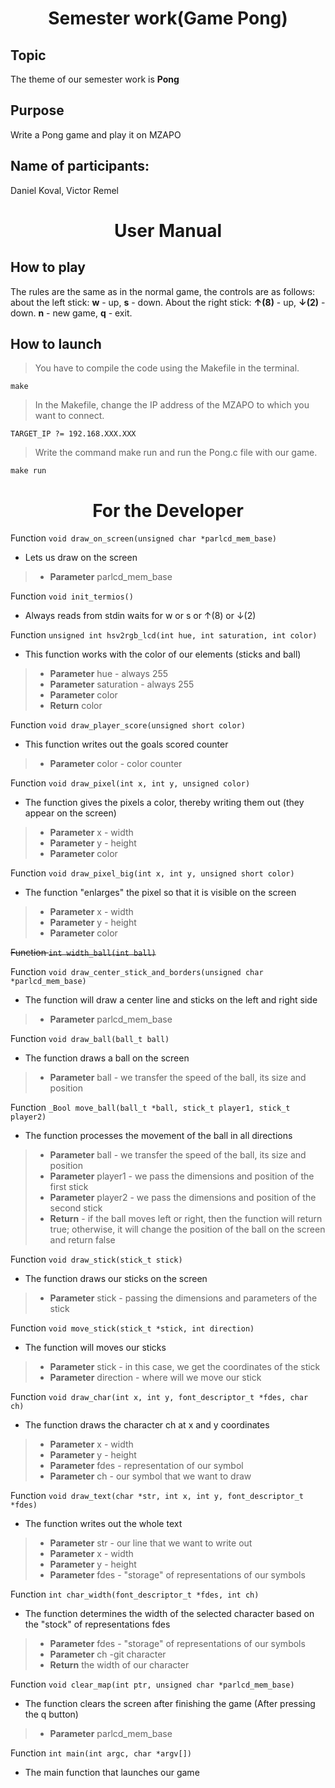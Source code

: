 <h1 align="Center">Semester work(Game Pong)</h1>

## Topic
The theme of our semester work is **Pong**
## Purpose
 Write a Pong game and play it on MZAPO

## Name of participants:
Daniel Koval, Victor Remel

<h1 align="Center">User Manual</h1>

## How to play 
The rules are the same as in the normal game, the controls are as follows: about the left stick: **w** - up, **s** - down. About the right stick: **↑(8)** - up, **↓(2)** - down. **n** - new game, **q** - exit.

## How to launch
>You have to compile the code using the Makefile in the terminal.
    
    make

>In the Makefile, change the IP address of the MZAPO to which you want to connect. 

    TARGET_IP ?= 192.168.XXX.XXX

>Write the command make run and run the Pong.c file with our game.

    make run

<h1 align="Center">For the Developer</h1>

Function `void draw_on_screen(unsigned char *parlcd_mem_base)` 
 * Lets us draw on the screen
>   * **Parameter** parlcd_mem_base

Function `void init_termios()`
 * Always reads from stdin waits for w or s or ↑(8) or ↓(2)

Function `unsigned int hsv2rgb_lcd(int hue, int saturation, int color)`
 * This function works with the color of our elements (sticks and ball)

>   * **Parameter** hue - always 255
>   * **Parameter** saturation - always 255
>   * **Parameter** color
>   * **Return** color

Function `void draw_player_score(unsigned short color)`
 * This function writes out the goals scored counter 

>   * **Parameter** color - color counter

Function `void draw_pixel(int x, int y, unsigned color)`
 * The function gives the pixels a color, thereby writing them out (they appear on the screen)

> * **Parameter** x - width
> * **Parameter** y - height
> * **Parameter** color

Function `void draw_pixel_big(int x, int y, unsigned short color)`
 * The function "enlarges" the pixel so that it is visible on the screen

> * **Parameter** x - width 
> * **Parameter** y - height
> * **Parameter** color

~~Function `int width_ball(int ball)`~~

Function `void draw_center_stick_and_borders(unsigned char *parlcd_mem_base)`
 * The function will draw a center line and sticks on the left and right side

> * **Parameter** parlcd_mem_base

Function `void draw_ball(ball_t ball)`
 * The function draws a ball on the screen

> * **Parameter** ball - we transfer the speed of the ball, its size and position

Function `_Bool move_ball(ball_t *ball, stick_t player1, stick_t player2)`
 * The function processes the movement of the ball in all directions

> * **Parameter** ball - we transfer the speed of the ball, its size and position
> * **Parameter** player1 - we pass the dimensions and position of the first stick
> * **Parameter** player2 - we pass the dimensions and position of the second stick
> * **Return** - if the ball moves left or right, then the function will return true; otherwise, it will change the position of the ball on the screen and return false

Function `void draw_stick(stick_t stick)`
 * The function draws our sticks on the screen
> * **Parameter** stick - passing the dimensions and parameters of the stick

Function `void move_stick(stick_t *stick, int direction)`
 * The function will moves our sticks  
> * **Parameter** stick - in this case, we get the coordinates of the stick
> * **Parameter** direction - where will we move our stick

Function `void draw_char(int x, int y, font_descriptor_t *fdes, char ch)`
 * The function draws the character ch at x and y coordinates
> * **Parameter** x - width
> * **Parameter** y - height
> * **Parameter** fdes - representation of our symbol
> * **Parameter** ch - our symbol that we want to draw

Function `void draw_text(char *str, int x, int y, font_descriptor_t *fdes)`
 * The function writes out the whole text 
> * **Parameter** str - our line that we want to write out 
> * **Parameter** x - width
> * **Parameter** y - height
> * **Parameter** fdes - "storage" of representations of our symbols

Function `int char_width(font_descriptor_t *fdes, int ch)`
 * The function determines the width of the selected character based on the "stock" of representations fdes
> * **Parameter** fdes - "storage" of representations of our symbols
> * **Parameter** ch -git  character
> * **Return** the width of our character

Function `void clear_map(int ptr, unsigned char *parlcd_mem_base)`
 * The function clears the screen after finishing the game (After pressing the q button)
> * **Parameter** parlcd_mem_base

Function `int main(int argc, char *argv[])`
 * The main function that launches our game
